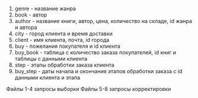 1) genre - название жанра
2) book - автор
3) author - название книги, автор, цена, количество на складе, id жанра и автора
4) city - город клиента и время доставки
5) client - имя клиента, почта, id города
6) buy - пожелания покупателя и id клиента
7) buy_book - таблица с количество заказа покупателей, id книг и таблицы с данными клиента
8) step - этапы обработки заказа клиента
9) buy_step - даты начала и окончания этапов обработки заказа с id данными клиента и этапа


Файлы 1-4 запросы выборки
Файлы 5-8 запросы корректировки
